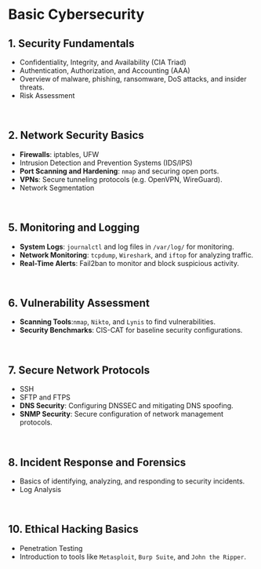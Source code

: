 # Basic Cybersecurity

## **1. Security Fundamentals**

- Confidentiality, Integrity, and Availability (CIA Triad)
- Authentication, Authorization, and Accounting (AAA)
- Overview of malware, phishing, ransomware, DoS attacks, and insider threats.
- Risk Assessment

&nbsp;

## **2. Network Security Basics**

- **Firewalls**: iptables, UFW
- Intrusion Detection and Prevention Systems (IDS/IPS)
- **Port Scanning and Hardening**: `nmap` and securing open ports.
- **VPNs**: Secure tunneling protocols (e.g. OpenVPN, WireGuard).
- Network Segmentation

&nbsp;

## **5. Monitoring and Logging**

- **System Logs**: `journalctl` and log files in `/var/log/` for monitoring.
- **Network Monitoring**: `tcpdump`, `Wireshark`, and `iftop` for analyzing traffic.
- **Real-Time Alerts**: Fail2ban to monitor and block suspicious activity.

&nbsp;

## **6. Vulnerability Assessment**

- **Scanning Tools**:`nmap`, `Nikto`, and `Lynis` to find vulnerabilities.
- **Security Benchmarks**: CIS-CAT for baseline security configurations.

&nbsp;

## **7. Secure Network Protocols**

- SSH
- SFTP and FTPS
- **DNS Security**: Configuring DNSSEC and mitigating DNS spoofing.
- **SNMP Security**: Secure configuration of network management protocols.

&nbsp;

## **8. Incident Response and Forensics**

- Basics of identifying, analyzing, and responding to security incidents.
- Log Analysis

&nbsp;

## **10. Ethical Hacking Basics**

- Penetration Testing
- Introduction to tools like `Metasploit`, `Burp Suite`, and `John the Ripper`.